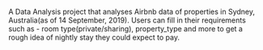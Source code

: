 A Data Analysis project that analyses Airbnb data of properties in Sydney, Australia(as of 14 September, 2019). Users can fill in their requirements such as - room type(private/sharing), property_type and more to get a rough idea of nightly stay they could expect to pay.
